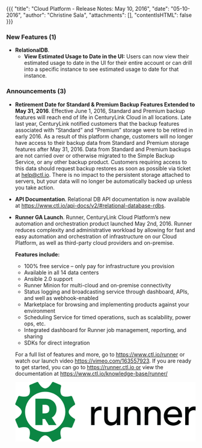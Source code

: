 {{{
"title": "Cloud Platform - Release Notes: May 10, 2016",
"date": "05-10-2016",
"author": "Christine Sala",
"attachments": [],
"contentIsHTML": false
}}}
### New Features (1)
* __RelationalDB__.
  - **View Estimated Usage to Date in the UI:** Users can now view their estimated usage to date in the UI for their entire account or can drill into a specific instance to see estimated usage to date for that instance.





### Announcements (3)
* __Retirement Date for Standard & Premium Backup Features Extended to May 31, 2016__. Effective June 1, 2016, Standard and Premium backup features will reach end of life in CenturyLink Cloud in all locations. Late last year, CenturyLink notified customers that the backup features associated with “Standard” and “Premium” storage were to be retired in early 2016. As a result of this platform change, customers will no longer have access to their backup data from Standard and Premium storage features after May 31, 2016. Data from Standard and Premium backups are not carried over or otherwise migrated to the Simple Backup Service, or any other backup product. Customers requiring access to this data should request backup restores as soon as possible via ticket at help@ctl.io. There is no impact to the persistent storage attached to servers, but your data will no longer be automatically backed up unless you take action.

*  __API Documentation__. Relational DB API documentation is now available at https://www.ctl.io/api-docs/v2/#relational-database-rdbs.

* __Runner GA Launch__. Runner, CenturyLink Cloud Platform’s new automation and orchestration product launched May 2nd, 2016.  Runner reduces complexity and administrative workload by allowing for fast and easy automation and orchestration of infrastructure on our Cloud Platform, as well as third-party cloud providers and on-premise.

  **Features include:**
   - 100% free service – only pay for infrastructure you provision
   - Available in all 14 data centers
   - Ansible 2.0 support
   - Runner Minion for multi-cloud and on-premise connectivity
   - Status logging and broadcasting service through dashboard, APIs, and well as webhook-enabled
   - Marketplace for browsing and implementing products against your environment
   - Scheduling Service for timed operations, such as scalability, power ops, etc.
   - Integrated dashboard for Runner job management, reporting, and sharing
   - SDKs for direct integration

  For a full list of features and more, go to https://www.ctl.io/runner or watch our launch video https://vimeo.com/163557923. If you are ready to get started, you can go to https://runner.ctl.io or view the documentation at https://www.ctl.io/knowledge-base/runner/

    ![RunnerLogo](../../images/runner-logo-black-text.png)
